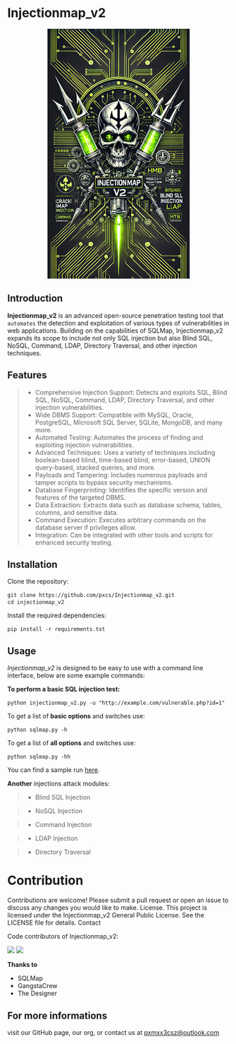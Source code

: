 # Injectionmap_v2

<a href="https://github.com/pxcs/Injectionmap_v2/"><p align="center">
<img src="/licenses/injectionmap.png">
</p></a>

## Introduction

**Injectionmap_v2** is an advanced open-source penetration testing tool that `automates` the detection and exploitation of various types of vulnerabilities in web applications. Building on the capabilities of SQLMap, Injectionmap_v2 expands its scope to include not only SQL injection but also Blind SQL, NoSQL, Command, LDAP, Directory Traversal, and other injection techniques. 

## Features

> - Comprehensive Injection Support: Detects and exploits SQL, Blind SQL, NoSQL, Command, LDAP, Directory Traversal, and other injection vulnerabilities.
> - Wide DBMS Support: Compatible with MySQL, Oracle, PostgreSQL, Microsoft SQL Server, SQLite, MongoDB, and many more.
> - Automated Testing: Automates the process of finding and exploiting injection vulnerabilities.
> - Advanced Techniques: Uses a variety of techniques including boolean-based blind, time-based blind, error-based, UNION query-based, stacked queries, and more.
> - Payloads and Tampering: Includes numerous payloads and tamper scripts to bypass security mechanisms.
> - Database Fingerprinting: Identifies the specific version and features of the targeted DBMS.
> - Data Extraction: Extracts data such as database schema, tables, columns, and sensitive data.
> - Command Execution: Executes arbitrary commands on the database server if privileges allow.
> - Integration: Can be integrated with other tools and scripts for enhanced security testing.

## Installation

Clone the repository:

```shell
git clone https://github.com/pxcs/Injectionmap_v2.git
cd injectionmap_v2
```

Install the required dependencies:

```shell
pip install -r requirements.txt
```

## Usage

*Injectionmap_v2* is designed to be easy to use with a command line interface, below are some example commands:

**To perform a basic SQL injection test:**

```shell
python injectionmap_v2.py -u "http://example.com/vulnerable.php?id=1"
```

To get a list of **basic options** and switches use:

```shell
python sqlmap.py -h
```

To get a list of **all options** and switches use:

```shell
python sqlmap.py -hh
```

You can find a sample run [here](https://asciinema.org/a/46601).

**Another** injections attack modules:

> - Blind SQL Injection

> - NoSQL Injection

> - Command Injection

> - LDAP Injection

> - Directory Traversal

# Contribution

Contributions are welcome! Please submit a pull request or open an issue to discuss any changes you would like to make.
License. This project is licensed under the Injectionmap_v2 General Public License. See the LICENSE file for details.
Contact

Code contributors of Injectionmap_v2:

[![](https://avatars.githubusercontent.com/u/675322?s=50&v=4)](https://github.com/bdamele)
[![](https://avatars.githubusercontent.com/u/50994705?s=50&v=4)](https://github.com/projectdiscovery)

**Thanks to**
- SQLMap
- GangstaCrew
- The Designer

## For more informations 
visit our GitHub page, our org, or contact us at pxmxx3csz@outlook.com
